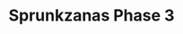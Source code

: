 ---
slug: sprunkzanas-phase-3
title: Sprunkzanas Phase 3
description: "Sprunkzanas Phase 3 is an exciting online game. Play for free directly in your browser!"
icon: /images/new_mods/Sprunkzanas Phase 3.png
url: https://wowtbc.net/sprunkin/sprunkzanas-phase3/index.html
previewImage: /images/new_mods/Sprunkzanas Phase 3.png
type: new mods

# SEO配置
seo:
  title: "Sprunkzanas Phase 3 - Play Free Online Game | Fun Browser Games"
  description: "Sprunkzanas Phase 3 - Play this fun online game for free in your browser. No download required!"
  ogImage: "/images/new_mods/Sprunkzanas Phase 3.png"
  keywords: "sprunkzanas-phase-3, online game, browser game, free game, new mods game, play online"

videoUrls:
  - https://www.youtube.com/embed/example1
  - https://www.youtube.com/embed/example2

whyPlay:
  title: "Why Play Sprunkzanas Phase 3?"
  items:
    - "Immersive Gameplay: Sprunkzanas Phase 3 offers an engaging and immersive gaming experience that will keep you entertained for hours"
    - "Challenging Levels: Test your skills with increasingly difficult challenges and obstacles"
    - "Beautiful Graphics: Enjoy stunning visuals and smooth animations that bring the game world to life"
    - "Regular Updates: New content and features are added regularly to keep the game fresh and exciting"
    - "Free to Play: Experience all the fun without spending a penny"
    - "Community Features: Connect with other players, share strategies, and compete for high scores"
    - "Cross-Platform: Play on any device with a web browser, no downloads required"

features:
  title: "Key Features of Sprunkzanas Phase 3"
  image: "/images/new_mods/Sprunkzanas Phase 3.png"
  items:
    - "Intuitive Controls: Easy to learn controls make Sprunkzanas Phase 3 accessible for players of all skill levels"
    - "Multiple Game Modes: Enjoy various gameplay options that provide different challenges and experiences"
    - "Character Customization: Personalize your gaming experience with unique characters and items"
    - "Achievement System: Complete special tasks to earn rewards and recognition"
    - "Leaderboards: Compete with players worldwide and see who can achieve the highest scores"

characteristics:
  title: "Game Characteristics"
  image: "/images/new_mods/Sprunkzanas Phase 3.png"
  items:
    - "Genre: New mods game with elements of strategy and skill"
    - "Difficulty: Suitable for both casual gamers and those seeking a challenge"
    - "Play Time: Quick sessions or extended gameplay, depending on your preference"
    - "Art Style: Vibrant and engaging visuals that enhance the gaming experience"
    - "Sound Design: Immersive audio that complements the gameplay perfectly"

info: "Sprunkzanas Phase 3 is an exciting online game that offers players a unique and engaging gaming experience. With its intuitive controls, stunning visuals, and challenging gameplay, Sprunkzanas Phase 3 provides hours of entertainment for players of all ages and skill levels. Whether you're looking for a quick gaming session during a break or an extended play session, Sprunkzanas Phase 3 delivers an immersive experience that will keep you coming back for more. The game features multiple levels of increasing difficulty, ensuring that players are constantly challenged as they progress. With regular updates adding new content and features, Sprunkzanas Phase 3 remains fresh and exciting, providing endless entertainment options for its growing community of players."

howToPlayIntro: "Welcome to Sprunkzanas Phase 3! This guide will walk you through the basics and help you master the game. Whether you're a beginner or looking to improve your skills, these tips and instructions will enhance your gaming experience."

howToPlaySteps:
  - title: "Getting Started"
    description: "Begin your Sprunkzanas Phase 3 adventure by familiarizing yourself with the controls. Use your keyboard or mouse to navigate through the game interface. The tutorial will guide you through the basic mechanics and help you understand the objectives."
  - title: "Understanding the Objectives"
    description: "In Sprunkzanas Phase 3, your main goal is to progress through levels by completing specific objectives. Each level presents unique challenges that require different strategies and approaches."
  - title: "Mastering the Controls"
    description: "Practice using the controls to improve your precision and reaction time. Sprunkzanas Phase 3 requires quick reflexes and strategic thinking to overcome obstacles and defeat opponents."
  - title: "Utilizing Power-ups"
    description: "Collect power-ups throughout the game to enhance your abilities and overcome difficult challenges. Each power-up offers unique advantages that can be crucial for success."
  - title: "Developing Strategies"
    description: "As you progress in Sprunkzanas Phase 3, develop effective strategies for different scenarios. Analyze patterns, anticipate challenges, and adapt your approach to maximize your performance."

faq:
  title: "Frequently Asked Questions about Sprunkzanas Phase 3"
  items:
    - question: "Is Sprunkzanas Phase 3 free to play?"
      answer: "Yes, Sprunkzanas Phase 3 is completely free to play directly in your web browser. No downloads or purchases are required to enjoy the full game experience."
    - question: "Can I play Sprunkzanas Phase 3 on mobile devices?"
      answer: "Yes, Sprunkzanas Phase 3 is optimized for both desktop and mobile play. You can enjoy the game on any device with a web browser and internet connection."
    - question: "Are there any in-game purchases?"
      answer: "While Sprunkzanas Phase 3 is free to play, there may be optional in-game purchases available for cosmetic items or additional features that don't affect core gameplay."
    - question: "How often is Sprunkzanas Phase 3 updated?"
      answer: "The developers regularly update Sprunkzanas Phase 3 with new content, features, and improvements based on player feedback and game performance."
    - question: "Can I play Sprunkzanas Phase 3 offline?"
      answer: "Currently, Sprunkzanas Phase 3 requires an internet connection to play as it's a browser-based online game."
    - question: "Is Sprunkzanas Phase 3 suitable for children?"
      answer: "Yes, Sprunkzanas Phase 3 is designed to be family-friendly and suitable for players of all ages."
    - question: "How do I report bugs or issues?"
      answer: "If you encounter any problems while playing Sprunkzanas Phase 3, you can report them through the game's support page or contact the developers directly through their website."
    - question: "Still Have Questions?"
      answer: "If you have additional questions about Sprunkzanas Phase 3 that aren't covered in this FAQ, please visit our support center or contact our customer service team for assistance."
---